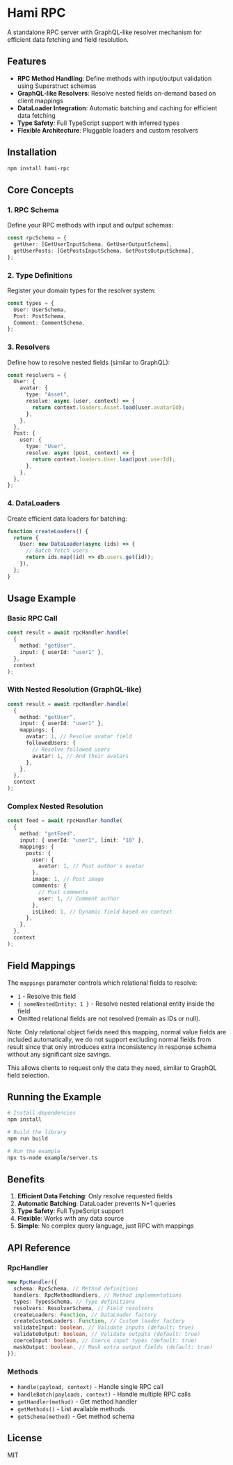 # Hami RPC

A standalone RPC server with GraphQL-like resolver mechanism for efficient data fetching and field resolution.

## Features

- **RPC Method Handling**: Define methods with input/output validation using Superstruct schemas
- **GraphQL-like Resolvers**: Resolve nested fields on-demand based on client mappings
- **DataLoader Integration**: Automatic batching and caching for efficient data fetching
- **Type Safety**: Full TypeScript support with inferred types
- **Flexible Architecture**: Pluggable loaders and custom resolvers

## Installation

```bash
npm install hami-rpc
```

## Core Concepts

### 1. RPC Schema

Define your RPC methods with input and output schemas:

```typescript
const rpcSchema = {
  getUser: [GetUserInputSchema, GetUserOutputSchema],
  getUserPosts: [GetPostsInputSchema, GetPostsOutputSchema],
};
```

### 2. Type Definitions

Register your domain types for the resolver system:

```typescript
const types = {
  User: UserSchema,
  Post: PostSchema,
  Comment: CommentSchema,
};
```

### 3. Resolvers

Define how to resolve nested fields (similar to GraphQL):

```typescript
const resolvers = {
  User: {
    avatar: {
      type: "Asset",
      resolve: async (user, context) => {
        return context.loaders.Asset.load(user.avatarId);
      },
    },
  },
  Post: {
    user: {
      type: "User",
      resolve: async (post, context) => {
        return context.loaders.User.load(post.userId);
      },
    },
  },
};
```

### 4. DataLoaders

Create efficient data loaders for batching:

```typescript
function createLoaders() {
  return {
    User: new DataLoader(async (ids) => {
      // Batch fetch users
      return ids.map((id) => db.users.get(id));
    }),
  };
}
```

## Usage Example

### Basic RPC Call

```typescript
const result = await rpcHandler.handle(
  {
    method: "getUser",
    input: { userId: "user1" },
  },
  context
);
```

### With Nested Resolution (GraphQL-like)

```typescript
const result = await rpcHandler.handle(
  {
    method: "getUser",
    input: { userId: "user1" },
    mappings: {
      avatar: 1, // Resolve avatar field
      followedUsers: {
        // Resolve followed users
        avatar: 1, // And their avatars
      },
    },
  },
  context
);
```

### Complex Nested Resolution

```typescript
const feed = await rpcHandler.handle(
  {
    method: "getFeed",
    input: { userId: "user1", limit: "10" },
    mappings: {
      posts: {
        user: {
          avatar: 1, // Post author's avatar
        },
        image: 1, // Post image
        comments: {
          // Post comments
          user: 1, // Comment author
        },
        isLiked: 1, // Dynamic field based on context
      },
    },
  },
  context
);
```

## Field Mappings

The `mappings` parameter controls which relational fields to resolve:

- `1` - Resolve this field
- `{ someNestedEntity: 1 }` - Resolve nested relational entity inside the field
- Omitted relational fields are not resolved (remain as IDs or null).

Note: Only relational object fields need this mapping, normal value fields are included automatically, we do not support excluding normal fields from result since that only introduces extra inconsistency in response schema without any significant size savings.

This allows clients to request only the data they need, similar to GraphQL field selection.

## Running the Example

```bash
# Install dependencies
npm install

# Build the library
npm run build

# Run the example
npx ts-node example/server.ts
```

## Benefits

1. **Efficient Data Fetching**: Only resolve requested fields
2. **Automatic Batching**: DataLoader prevents N+1 queries
3. **Type Safety**: Full TypeScript support
4. **Flexible**: Works with any data source
5. **Simple**: No complex query language, just RPC with mappings

## API Reference

### RpcHandler

```typescript
new RpcHandler({
  schema: RpcSchema, // Method definitions
  handlers: RpcMethodHandlers, // Method implementations
  types: TypesSchema, // Type definitions
  resolvers: ResolverSchema, // Field resolvers
  createLoaders: Function, // DataLoader factory
  createCustomLoaders: Function, // Custom loader factory
  validateInput: boolean, // Validate inputs (default: true)
  validateOutput: boolean, // Validate outputs (default: true)
  coerceInput: boolean, // Coerce input types (default: true)
  maskOutput: boolean, // Mask extra output fields (default: true)
});
```

### Methods

- `handle(payload, context)` - Handle single RPC call
- `handleBatch(payloads, context)` - Handle multiple RPC calls
- `getHandler(method)` - Get method handler
- `getMethods()` - List available methods
- `getSchema(method)` - Get method schema

## License

MIT
